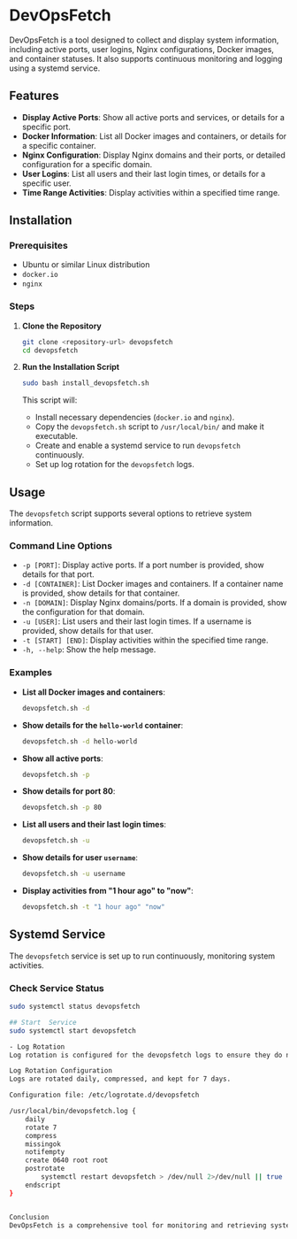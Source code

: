 # DevOpsFetch

DevOpsFetch is a tool designed to collect and display system information, including active ports, user logins, Nginx configurations, Docker images, and container statuses. It also supports continuous monitoring and logging using a systemd service.

## Features

- **Display Active Ports**: Show all active ports and services, or details for a specific port.
- **Docker Information**: List all Docker images and containers, or details for a specific container.
- **Nginx Configuration**: Display Nginx domains and their ports, or detailed configuration for a specific domain.
- **User Logins**: List all users and their last login times, or details for a specific user.
- **Time Range Activities**: Display activities within a specified time range.

## Installation

### Prerequisites

- Ubuntu or similar Linux distribution
- `docker.io`
- `nginx`

### Steps

1. **Clone the Repository**

    ```bash
    git clone <repository-url> devopsfetch
    cd devopsfetch
    ```

2. **Run the Installation Script**

    ```bash
    sudo bash install_devopsfetch.sh
    ```

    This script will:
    - Install necessary dependencies (`docker.io` and `nginx`).
    - Copy the `devopsfetch.sh` script to `/usr/local/bin/` and make it executable.
    - Create and enable a systemd service to run `devopsfetch` continuously.
    - Set up log rotation for the `devopsfetch` logs.

## Usage

The `devopsfetch` script supports several options to retrieve system information.

### Command Line Options

- `-p [PORT]`: Display active ports. If a port number is provided, show details for that port.
- `-d [CONTAINER]`: List Docker images and containers. If a container name is provided, show details for that container.
- `-n [DOMAIN]`: Display Nginx domains/ports. If a domain is provided, show the configuration for that domain.
- `-u [USER]`: List users and their last login times. If a username is provided, show details for that user.
- `-t [START] [END]`: Display activities within the specified time range.
- `-h, --help`: Show the help message.

### Examples

- **List all Docker images and containers**:
    ```bash
    devopsfetch.sh -d
    ```

- **Show details for the `hello-world` container**:
    ```bash
    devopsfetch.sh -d hello-world
    ```

- **Show all active ports**:
    ```bash
    devopsfetch.sh -p
    ```

- **Show details for port 80**:
    ```bash
    devopsfetch.sh -p 80
    ```

- **List all users and their last login times**:
    ```bash
    devopsfetch.sh -u
    ```

- **Show details for user `username`**:
    ```bash
    devopsfetch.sh -u username
    ```

- **Display activities from "1 hour ago" to "now"**:
    ```bash
    devopsfetch.sh -t "1 hour ago" "now"
    ```

## Systemd Service

The `devopsfetch` service is set up to run continuously, monitoring system activities.

### Check Service Status

```bash
sudo systemctl status devopsfetch

## Start  Service
sudo systemctl start devopsfetch

- Log Rotation
Log rotation is configured for the devopsfetch logs to ensure they do not consume too much disk space.

Log Rotation Configuration
Logs are rotated daily, compressed, and kept for 7 days.

Configuration file: /etc/logrotate.d/devopsfetch

/usr/local/bin/devopsfetch.log {
    daily
    rotate 7
    compress
    missingok
    notifempty
    create 0640 root root
    postrotate
        systemctl restart devopsfetch > /dev/null 2>/dev/null || true
    endscript
}


Conclusion
DevOpsFetch is a comprehensive tool for monitoring and retrieving system information. By following the installation steps and using the provided commands, you can easily keep track of various system activities and configurations.

